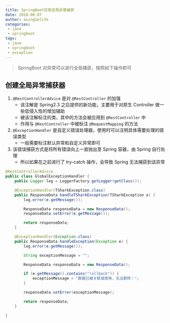 ```yaml
---
title: SpringBoot实现全局异常捕获
date: 2018-06-07
author: asing1elife
categories:
 - java
 - springboot
tags:
 - java
 - springboot
 - exception
---
```

> SpringBoot 对异常可以进行全局捕获，按照如下操作即可  

## 创建全局异常捕获器
1. `@RestControllerAdvice` 是对 `@RestController` 的加强
	* 该注解是 Spring2.3 之后提供的新功能，主要用于对原生 Controller 做一些低侵入性的增加辅助
	* 被该注解标注的类，其中的方法会被应用到 `@RestController` 中
	* 作用与 `@RestController` 中被标注 `@RequestMapping` 的方法
2. `@ExceptionHandler` 是自定义错误处理器，使用时可以注明具体需要处理的错误类型
	* 一般需要标注默认异常和自定义异常即可
3. 该错误捕获方式是将所有错误向上一直抛出至 Spring 容器，由 Spring 自行处理
	* 所以如果在之前进行了 try-catch 操作，会导致 Spring 无法捕获到该异常

```java
@RestControllerAdvice
public class GlobalExceptionHandler {
    public Logger log = LoggerFactory.getLogger(getClass());

    @ExceptionHandler(TSharkException.class)
    public ResponseData handleTSharkException(TSharkException e) {
        log.error(e.getMessage());

        ResponseData responseData = new ResponseData();
        responseData.setError(e.getMessage());

        return responseData;
    }

    @ExceptionHandler(Exception.class)
    public ResponseData handleException(Exception e) {
        log.error(e.getMessage());

        String exceptionMessage = "";

        ResponseData responseData = new ResponseData();

        if (e.getMessage().contains("rollback")) {
            exceptionMessage = "数据已被关联或使用，无法删除！";
        }

        responseData.setError(exceptionMessage);

        return responseData;
    }

}
```